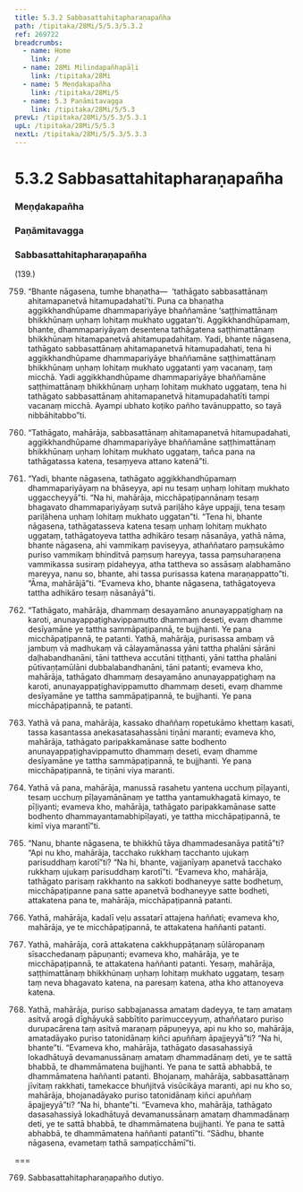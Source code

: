 ```yaml
---
title: 5.3.2 Sabbasattahitapharaṇapañha
path: /tipitaka/28Mi/5/5.3/5.3.2
ref: 269722
breadcrumbs:
  - name: Home
    link: /
  - name: 28Mi Milindapañhapāḷi
    link: /tipitaka/28Mi
  - name: 5 Meṇḍakapañha
    link: /tipitaka/28Mi/5
  - name: 5.3 Paṇāmitavagga
    link: /tipitaka/28Mi/5/5.3
prevL: /tipitaka/28Mi/5/5.3/5.3.1
upL: /tipitaka/28Mi/5/5.3
nextL: /tipitaka/28Mi/5/5.3/5.3.3
---
```


# 5.3.2 Sabbasattahitapharaṇapañha

### Meṇḍakapañha

### Paṇāmitavagga

### Sabbasattahitapharaṇapañha

(139.)

759. “Bhante nāgasena, tumhe bhaṇatha—  ‘tathāgato sabbasattānaṃ ahitamapanetvā hitamupadahatī’ti. Puna ca bhaṇatha aggikkhandhūpame dhammapariyāye bhaññamāne ‘saṭṭhimattānaṃ bhikkhūnaṃ uṇhaṃ lohitaṃ mukhato uggatan’ti. Aggikkhandhūpamaṃ, bhante, dhammapariyāyaṃ desentena tathāgatena saṭṭhimattānaṃ bhikkhūnaṃ hitamapanetvā ahitamupadahitaṃ. Yadi, bhante nāgasena, tathāgato sabbasattānaṃ ahitamapanetvā hitamupadahati, tena hi aggikkhandhūpame dhammapariyāye bhaññamāne saṭṭhimattānaṃ bhikkhūnaṃ uṇhaṃ lohitaṃ mukhato uggatanti yaṃ vacanaṃ, taṃ micchā. Yadi aggikkhandhūpame dhammapariyāye bhaññamāne saṭṭhimattānaṃ bhikkhūnaṃ uṇhaṃ lohitaṃ mukhato uggataṃ, tena hi tathāgato sabbasattānaṃ ahitamapanetvā hitamupadahatīti tampi vacanaṃ micchā. Ayampi ubhato koṭiko pañho tavānuppatto, so tayā nibbāhitabbo”ti.

760. “Tathāgato, mahārāja, sabbasattānaṃ ahitamapanetvā hitamupadahati, aggikkhandhūpame dhammapariyāye bhaññamāne saṭṭhimattānaṃ bhikkhūnaṃ uṇhaṃ lohitaṃ mukhato uggataṃ, tañca pana na tathāgatassa katena, tesaṃyeva attano katenā”ti.

761. “Yadi, bhante nāgasena, tathāgato aggikkhandhūpamaṃ dhammapariyāyaṃ na bhāseyya, api nu tesaṃ uṇhaṃ lohitaṃ mukhato uggaccheyyā”ti. “Na hi, mahārāja, micchāpaṭipannānaṃ tesaṃ bhagavato dhammapariyāyaṃ sutvā pariḷāho kāye uppajji, tena tesaṃ pariḷāhena uṇhaṃ lohitaṃ mukhato uggatan”ti. “Tena hi, bhante nāgasena, tathāgatasseva katena tesaṃ uṇhaṃ lohitaṃ mukhato uggataṃ, tathāgatoyeva tattha adhikāro tesaṃ nāsanāya, yathā nāma, bhante nāgasena, ahi vammikaṃ paviseyya, athaññataro paṃsukāmo puriso vammikaṃ bhinditvā paṃsuṃ hareyya, tassa paṃsuharaṇena vammikassa susiraṃ pidaheyya, atha tattheva so assāsaṃ alabhamāno mareyya, nanu so, bhante, ahi tassa purisassa katena maraṇappatto”ti. “Āma, mahārājā”ti. “Evameva kho, bhante nāgasena, tathāgatoyeva tattha adhikāro tesaṃ nāsanāyā”ti.

762. “Tathāgato, mahārāja, dhammaṃ desayamāno anunayappaṭighaṃ na karoti, anunayappaṭighavippamutto dhammaṃ deseti, evaṃ dhamme desīyamāne ye tattha sammāpaṭipannā, te bujjhanti. Ye pana micchāpaṭipannā, te patanti. Yathā, mahārāja, purisassa ambaṃ vā jambuṃ vā madhukaṃ vā cālayamānassa yāni tattha phalāni sārāni daḷhabandhanāni, tāni tattheva accutāni tiṭṭhanti, yāni tattha phalāni pūtivaṇṭamūlāni dubbalabandhanāni, tāni patanti; evameva kho, mahārāja, tathāgato dhammaṃ desayamāno anunayappaṭighaṃ na karoti, anunayappaṭighavippamutto dhammaṃ deseti, evaṃ dhamme desīyamāne ye tattha sammāpaṭipannā, te bujjhanti. Ye pana micchāpaṭipannā, te patanti.

763. Yathā vā pana, mahārāja, kassako dhaññaṃ ropetukāmo khettaṃ kasati, tassa kasantassa anekasatasahassāni tiṇāni maranti; evameva kho, mahārāja, tathāgato paripakkamānase satte bodhento anunayappaṭighavippamutto dhammaṃ deseti, evaṃ dhamme desīyamāne ye tattha sammāpaṭipannā, te bujjhanti. Ye pana micchāpaṭipannā, te tiṇāni viya maranti.

764. Yathā vā pana, mahārāja, manussā rasahetu yantena ucchuṃ pīḷayanti, tesaṃ ucchuṃ pīḷayamānānaṃ ye tattha yantamukhagatā kimayo, te pīḷiyanti; evameva kho, mahārāja, tathāgato paripakkamānase satte bodhento dhammayantamabhipīḷayati, ye tattha micchāpaṭipannā, te kimī viya marantī”ti.

765. “Nanu, bhante nāgasena, te bhikkhū tāya dhammadesanāya patitā”ti? “Api nu kho, mahārāja, tacchako rukkhaṃ tacchanto ujukaṃ parisuddhaṃ karotī”ti? “Na hi, bhante, vajjanīyaṃ apanetvā tacchako rukkhaṃ ujukaṃ parisuddhaṃ karotī”ti. “Evameva kho, mahārāja, tathāgato parisaṃ rakkhanto na sakkoti bodhaneyye satte bodhetuṃ, micchāpaṭipanne pana satte apanetvā bodhaneyye satte bodheti, attakatena pana te, mahārāja, micchāpaṭipannā patanti.

766. Yathā, mahārāja, kadalī veḷu assatarī attajena haññati; evameva kho, mahārāja, ye te micchāpaṭipannā, te attakatena haññanti patanti.

767. Yathā, mahārāja, corā attakatena cakkhuppāṭanaṃ sūlāropanaṃ sīsacchedanaṃ pāpuṇanti; evameva kho, mahārāja, ye te micchāpaṭipannā, te attakatena haññanti patanti. Yesaṃ, mahārāja, saṭṭhimattānaṃ bhikkhūnaṃ uṇhaṃ lohitaṃ mukhato uggataṃ, tesaṃ taṃ neva bhagavato katena, na paresaṃ katena, atha kho attanoyeva katena.

768. Yathā, mahārāja, puriso sabbajanassa amataṃ dadeyya, te taṃ amataṃ asitvā arogā dīghāyukā sabbītito parimucceyyuṃ, athaññataro puriso durupacārena taṃ asitvā maraṇaṃ pāpuṇeyya, api nu kho so, mahārāja, amatadāyako puriso tatonidānaṃ kiñci apuññaṃ āpajjeyyā”ti? “Na hi, bhante”ti. “Evameva kho, mahārāja, tathāgato dasasahassiyā lokadhātuyā devamanussānaṃ amataṃ dhammadānaṃ deti, ye te sattā bhabbā, te dhammāmatena bujjhanti. Ye pana te sattā abhabbā, te dhammāmatena haññanti patanti. Bhojanaṃ, mahārāja, sabbasattānaṃ jīvitaṃ rakkhati, tamekacce bhuñjitvā visūcikāya maranti, api nu kho so, mahārāja, bhojanadāyako puriso tatonidānaṃ kiñci apuññaṃ āpajjeyyā”ti? “Na hi, bhante”ti. “Evameva kho, mahārāja, tathāgato dasasahassiyā lokadhātuyā devamanussānaṃ amataṃ dhammadānaṃ deti, ye te sattā bhabbā, te dhammāmatena bujjhanti. Ye pana te sattā abhabbā, te dhammāmatena haññanti patantī”ti. “Sādhu, bhante nāgasena, evametaṃ tathā sampaṭicchāmī”ti.

===

769. Sabbasattahitapharaṇapañho dutiyo.




